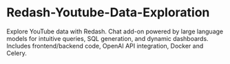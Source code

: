 # Redash-Youtube-Data-Exploration

 Explore YouTube data with Redash. Chat add-on powered by large language models for intuitive queries, SQL generation, and dynamic dashboards. Includes frontend/backend code, OpenAI API integration, Docker and Celery.
